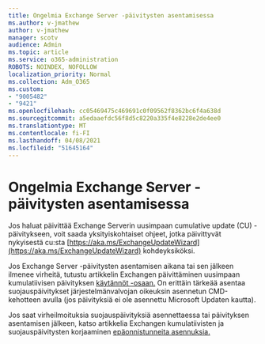 ```yaml
---
title: Ongelmia Exchange Server -päivitysten asentamisessa
ms.author: v-jmathew
author: v-jmathew
manager: scotv
audience: Admin
ms.topic: article
ms.service: o365-administration
ROBOTS: NOINDEX, NOFOLLOW
localization_priority: Normal
ms.collection: Adm_O365
ms.custom:
- "9005482"
- "9421"
ms.openlocfilehash: cc05469475c469691c0f09562f8362bc6f4a638d
ms.sourcegitcommit: a5edaaefdc56f8d5c8220a335f4e8228e2de4ee0
ms.translationtype: MT
ms.contentlocale: fi-FI
ms.lasthandoff: 04/08/2021
ms.locfileid: "51645164"
---
```

# <a name="issues-when-installing-exchange-server-updates"></a>Ongelmia Exchange Server -päivitysten asentamisessa

Jos haluat päivittää Exchange Serverin uusimpaan cumulative update (CU) -päivitykseen, voit saada yksityiskohtaiset ohjeet, jotka päivittyvät nykyisestä cu:sta [https://aka.ms/ExchangeUpdateWizard](https://aka.ms/ExchangeUpdateWizard) kohdeyksiköksi.

Jos Exchange Server -päivitysten asentamisen aikana tai sen jälkeen ilmenee virheitä, tutustu artikkelin Exchangen päivittäminen uusimpaan kumulatiivisen päivityksen [käytännöt -osaan.](https://docs.microsoft.com/Exchange/plan-and-deploy/install-cumulative-updates) On erittäin tärkeää asentaa suojauspäivitykset järjestelmänvalvojan oikeuksin asennetun CMD-kehotteen avulla (jos päivityksiä ei ole asennettu Microsoft Updaten kautta).

Jos saat virheilmoituksia suojauspäivityksiä asennettaessa tai päivityksen asentamisen jälkeen, katso artikkelia Exchangen kumulatiivisten ja suojauspäivitysten korjaaminen [epäonnistunneita asennuksia.](https://aka.ms/exupdatefaq)
